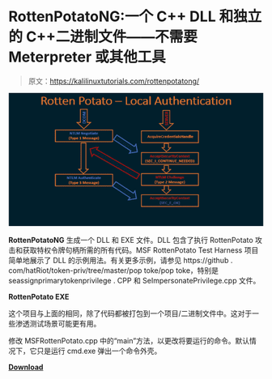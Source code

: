 # RottenPotatoNG:一个 C++ DLL 和独立的 C++二进制文件——不需要 Meterpreter 或其他工具

> 原文：<https://kalilinuxtutorials.com/rottenpotatong/>

[![](img//bb0c63d5b6d27658d5bafa43b58c7cd4.png)](https://blogger.googleusercontent.com/img/a/AVvXsEjqTF5stwsafQwU1Fo5Sajyrm_VoGY1q1VfA9xRNGmQ7DJ3ko9HvDSXd_Gdf56j5BUySgCwWSv83XQJ4sBl3k3HmltsOjsfs9_N47NpqALKoGGwj_HSXdwVxb9O4rWMIObObMCYblBbJ2THN6afEepxfMxi_pnj_JPMZJwSt_Xmu27xHFWsFc7uDgyw=s728)

**RottenPotatoNG** 生成一个 DLL 和 EXE 文件。DLL 包含了执行 RottenPotato 攻击和获取特权令牌句柄所需的所有代码。MSF RottenPotato Test Harness 项目简单地展示了 DLL 的示例用法。有关更多示例，请参见 https://github . com/hatRiot/token-priv/tree/master/pop toke/pop toke，特别是 seassignprimarytokenprivilege . CPP 和 SeImpersonatePrivilege.cpp 文件。

**RottenPotato EXE**

这个项目与上面的相同，除了代码都被打包到一个项目/二进制文件中。这对于一些渗透测试场景可能更有用。

修改 MSFRottenPotato.cpp 中的“main”方法，以更改将要运行的命令。默认情况下，它只是运行 cmd.exe 弹出一个命令外壳。

[**Download**](https://github.com/breenmachine/RottenPotatoNG)